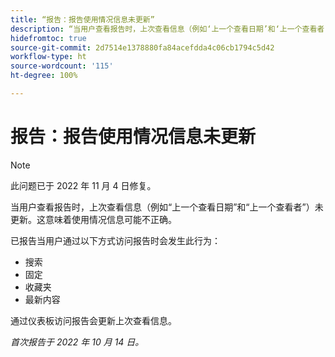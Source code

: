 ```yaml
---
title: “报告：报告使用情况信息未更新”
description: “当用户查看报告时，上次查看信息（例如‘上一个查看日期’和‘上一个查看者’）未更新。这意味着使用情况信息可能不正确。”
hidefromtoc: true
source-git-commit: 2d7514e1378880fa84acefdda4c06cb1794c5d42
workflow-type: ht
source-wordcount: '115'
ht-degree: 100%

---
```



# 报告：报告使用情况信息未更新

>[!NOTE]
>
>此问题已于 2022 年 11 月 4 日修复。

当用户查看报告时，上次查看信息（例如“上一个查看日期”和“上一个查看者”）未更新。这意味着使用情况信息可能不正确。

已报告当用户通过以下方式访问报告时会发生此行为：

* 搜索
* 固定
* 收藏夹
* 最新内容

通过仪表板访问报告会更新上次查看信息。

_首次报告于 2022 年 10 月 14 日。_


